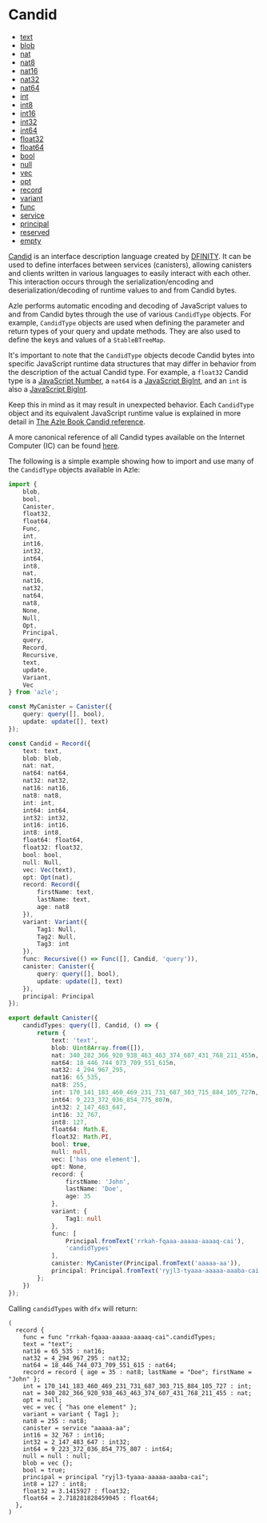# Candid

-   [text](./reference/candid/text.md)
-   [blob](./reference/candid/blob.md)
-   [nat](./reference/candid/nat.md)
-   [nat8](./reference/candid/nat8.md)
-   [nat16](./reference/candid/nat16.md)
-   [nat32](./reference/candid/nat32.md)
-   [nat64](./reference/candid/nat64.md)
-   [int](./reference/candid/int.md)
-   [int8](./reference/candid/int8.md)
-   [int16](./reference/candid/int16.md)
-   [int32](./reference/candid/int32.md)
-   [int64](./reference/candid/int64.md)
-   [float32](./reference/candid/float32.md)
-   [float64](./reference/candid/float64.md)
-   [bool](./reference/candid/bool.md)
-   [null](./reference/candid/null.md)
-   [vec](./reference/candid/vec.md)
-   [opt](./reference/candid/opt.md)
-   [record](./reference/candid/record.md)
-   [variant](./reference/candid/variant.md)
-   [func](./reference/candid/func.md)
-   [service](./reference/candid/service.md)
-   [principal](./reference/candid/principal.md)
-   [reserved](./reference/candid/reserved.md)
-   [empty](./reference/candid/empty.md)

[Candid](https://internetcomputer.org/docs/current/developer-docs/backend/candid/) is an interface description language created by [DFINITY](https://dfinity.org/). It can be used to define interfaces between services (canisters), allowing canisters and clients written in various languages to easily interact with each other. This interaction occurs through the serialization/encoding and deserialization/decoding of runtime values to and from Candid bytes.

Azle performs automatic encoding and decoding of JavaScript values to and from Candid bytes through the use of various `CandidType` objects. For example, `CandidType` objects are used when defining the parameter and return types of your query and update methods. They are also used to define the keys and values of a `StableBTreeMap`.

It's important to note that the `CandidType` objects decode Candid bytes into specific JavaScript runtime data structures that may differ in behavior from the description of the actual Candid type. For example, a `float32` Candid type is a [JavaScript Number](https://developer.mozilla.org/en-US/docs/Web/JavaScript/Reference/Global_Objects/Number), a `nat64` is a [JavaScript BigInt](https://developer.mozilla.org/en-US/docs/Web/JavaScript/Reference/Global_Objects/BigInt), and an `int` is also a [JavaScript BigInt](https://developer.mozilla.org/en-US/docs/Web/JavaScript/Reference/Global_Objects/BigInt).

Keep this in mind as it may result in unexpected behavior. Each `CandidType` object and its equivalent JavaScript runtime value is explained in more detail in [The Azle Book Candid reference](./reference/candid/candid.md).

A more canonical reference of all Candid types available on the Internet Computer (IC) can be found [here](https://internetcomputer.org/docs/current/references/candid-ref).

The following is a simple example showing how to import and use many of the `CandidType` objects available in Azle:

```typescript
import {
    blob,
    bool,
    Canister,
    float32,
    float64,
    Func,
    int,
    int16,
    int32,
    int64,
    int8,
    nat,
    nat16,
    nat32,
    nat64,
    nat8,
    None,
    Null,
    Opt,
    Principal,
    query,
    Record,
    Recursive,
    text,
    update,
    Variant,
    Vec
} from 'azle';

const MyCanister = Canister({
    query: query([], bool),
    update: update([], text)
});

const Candid = Record({
    text: text,
    blob: blob,
    nat: nat,
    nat64: nat64,
    nat32: nat32,
    nat16: nat16,
    nat8: nat8,
    int: int,
    int64: int64,
    int32: int32,
    int16: int16,
    int8: int8,
    float64: float64,
    float32: float32,
    bool: bool,
    null: Null,
    vec: Vec(text),
    opt: Opt(nat),
    record: Record({
        firstName: text,
        lastName: text,
        age: nat8
    }),
    variant: Variant({
        Tag1: Null,
        Tag2: Null,
        Tag3: int
    }),
    func: Recursive(() => Func([], Candid, 'query')),
    canister: Canister({
        query: query([], bool),
        update: update([], text)
    }),
    principal: Principal
});

export default Canister({
    candidTypes: query([], Candid, () => {
        return {
            text: 'text',
            blob: Uint8Array.from([]),
            nat: 340_282_366_920_938_463_463_374_607_431_768_211_455n,
            nat64: 18_446_744_073_709_551_615n,
            nat32: 4_294_967_295,
            nat16: 65_535,
            nat8: 255,
            int: 170_141_183_460_469_231_731_687_303_715_884_105_727n,
            int64: 9_223_372_036_854_775_807n,
            int32: 2_147_483_647,
            int16: 32_767,
            int8: 127,
            float64: Math.E,
            float32: Math.PI,
            bool: true,
            null: null,
            vec: ['has one element'],
            opt: None,
            record: {
                firstName: 'John',
                lastName: 'Doe',
                age: 35
            },
            variant: {
                Tag1: null
            },
            func: [
                Principal.fromText('rrkah-fqaaa-aaaaa-aaaaq-cai'),
                'candidTypes'
            ],
            canister: MyCanister(Principal.fromText('aaaaa-aa')),
            principal: Principal.fromText('ryjl3-tyaaa-aaaaa-aaaba-cai')
        };
    })
});
```

Calling `candidTypes` with `dfx` will return:

```
(
  record {
    func = func "rrkah-fqaaa-aaaaa-aaaaq-cai".candidTypes;
    text = "text";
    nat16 = 65_535 : nat16;
    nat32 = 4_294_967_295 : nat32;
    nat64 = 18_446_744_073_709_551_615 : nat64;
    record = record { age = 35 : nat8; lastName = "Doe"; firstName = "John" };
    int = 170_141_183_460_469_231_731_687_303_715_884_105_727 : int;
    nat = 340_282_366_920_938_463_463_374_607_431_768_211_455 : nat;
    opt = null;
    vec = vec { "has one element" };
    variant = variant { Tag1 };
    nat8 = 255 : nat8;
    canister = service "aaaaa-aa";
    int16 = 32_767 : int16;
    int32 = 2_147_483_647 : int32;
    int64 = 9_223_372_036_854_775_807 : int64;
    null = null : null;
    blob = vec {};
    bool = true;
    principal = principal "ryjl3-tyaaa-aaaaa-aaaba-cai";
    int8 = 127 : int8;
    float32 = 3.1415927 : float32;
    float64 = 2.718281828459045 : float64;
  },
)
```
